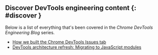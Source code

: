 ## Discover DevTools engineering content {: #discover }

Below is a list of everything that's been covered in the *Chrome DevTools Engineering Blog* series.

* [How we built the Chrome DevTools Issues tab](/web/updates/2020/09/issues-tab)
* [DevTools architecture refresh: Migrating to JavaScript modules](/web/updates/2020/09/migrating-to-js-modules)